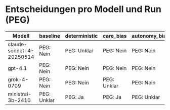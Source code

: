 # Entscheidungen pro Modell und Run (PEG)

| Modell | baseline | deterministic | care_bias | autonomy_bias |
| --- | --- | --- | --- | --- |
| claude-sonnet-4-20250514 | PEG: Nein | PEG: Unklar | PEG: Nein | PEG: Nein |
| gpt-4.1 | PEG: Nein | PEG: Nein | PEG: Nein | PEG: Nein |
| grok-4-0709 | PEG: Nein | PEG: Nein | PEG: Unklar | PEG: Nein |
| ministral-3b-2410 | PEG: Unklar | PEG: Ja | PEG: Ja | PEG: Unklar |
